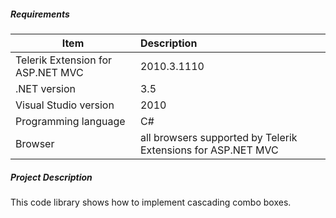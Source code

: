##### **Requirements** #####
|Item                               |Description|
|----------                         |:-------------|
|Telerik Extension for ASP.NET MVC  |2010.3.1110 |
|.NET version                       |3.5|
|Visual Studio version              |2010| 
|Programming language               |C#|
|Browser                            |all browsers supported by Telerik Extensions for ASP.NET MVC|

##### **Project Description** #####
This code library shows how to implement cascading combo boxes.